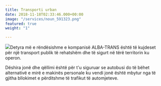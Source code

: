 ```yaml
---
title: Transporti urban
date: 2018-11-18T02:33:46.000+00:00
image: "/services/noun_591323.png"
featured: true
weight: "1"

---
```

![](/uploads/DSC02473_m.jpg)Detyra më e rëndësishme e kompanisë ALBA-TRANS është të kujdeset për një transport publik të rehatshëm dhe të sigurt në tërë territorin ku operon.

Dëshira jonë dhe qëllimi është për t'u siguruar se autobusi do të bëhet alternativë e mirë e makinës personale ku vendi jonë është mbytur nga të gjitha bllokimet e përditshme të trafikut të automjeteve.